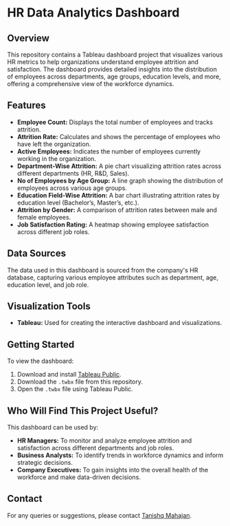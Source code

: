 # HR Data Analytics Dashboard

## Overview
This repository contains a Tableau dashboard project that visualizes various HR metrics to help organizations understand employee attrition and satisfaction. The dashboard provides detailed insights into the distribution of employees across departments, age groups, education levels, and more, offering a comprehensive view of the workforce dynamics.

## Features
- **Employee Count:** Displays the total number of employees and tracks attrition.
- **Attrition Rate:** Calculates and shows the percentage of employees who have left the organization.
- **Active Employees:** Indicates the number of employees currently working in the organization.
- **Department-Wise Attrition:** A pie chart visualizing attrition rates across different departments (HR, R&D, Sales).
- **No of Employees by Age Group:** A line graph showing the distribution of employees across various age groups.
- **Education Field-Wise Attrition:** A bar chart illustrating attrition rates by education level (Bachelor’s, Master’s, etc.).
- **Attrition by Gender:** A comparison of attrition rates between male and female employees.
- **Job Satisfaction Rating:** A heatmap showing employee satisfaction across different job roles.

## Data Sources
The data used in this dashboard is sourced from the company's HR database, capturing various employee attributes such as department, age, education level, and job role.

## Visualization Tools
- **Tableau:** Used for creating the interactive dashboard and visualizations.

## Getting Started
To view the dashboard:
1. Download and install [Tableau Public](https://public.tableau.com/s/).
2. Download the `.twbx` file from this repository.
3. Open the `.twbx` file using Tableau Public.

## Who Will Find This Project Useful?
This dashboard can be used by:
- **HR Managers:** To monitor and analyze employee attrition and satisfaction across different departments and job roles.
- **Business Analysts:** To identify trends in workforce dynamics and inform strategic decisions.
- **Company Executives:** To gain insights into the overall health of the workforce and make data-driven decisions.

## Contact
For any queries or suggestions, please contact [Tanishq Mahajan](mailto:trmahajan28@gmail.com).
